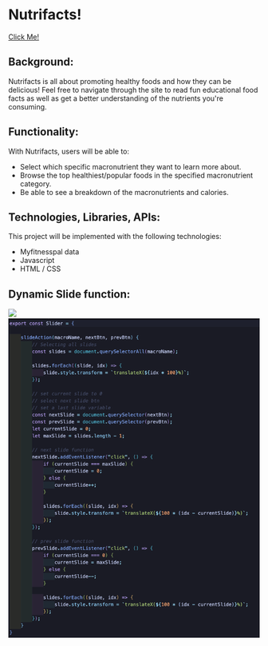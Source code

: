 # Nutrifacts!

[Click Me!](https://edbeans.github.io/Nutrifacts-Project/) 	

## Background: 
Nutrifacts is all about promoting healthy foods and how they can be delicious! Feel free to navigate through the site to read fun educational food facts as well as get a better understanding of the nutrients you're consuming. 

## Functionality: 

With Nutrifacts, users will be able to: 

- Select which specific macronutrient they want to learn more about. 
- Browse the top healthiest/popular foods in the specified macronutrient category. 
- Be able to see a breakdown of the macronutrients and calories. 

## Technologies, Libraries, APIs: 

This project will be implemented with the following technologies: 

- Myfitnesspal data
- Javascript 
- HTML / CSS 

## Dynamic Slide function:
![](/assets/slide_demo.gif)
![](/assets/slide.png)
